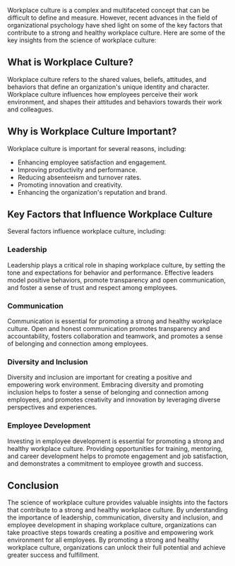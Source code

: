 
Workplace culture is a complex and multifaceted concept that can be difficult to define and measure. However, recent advances in the field of organizational psychology have shed light on some of the key factors that contribute to a strong and healthy workplace culture. Here are some of the key insights from the science of workplace culture:

What is Workplace Culture?
--------------------------

Workplace culture refers to the shared values, beliefs, attitudes, and behaviors that define an organization's unique identity and character. Workplace culture influences how employees perceive their work environment, and shapes their attitudes and behaviors towards their work and colleagues.

Why is Workplace Culture Important?
-----------------------------------

Workplace culture is important for several reasons, including:

- Enhancing employee satisfaction and engagement.
- Improving productivity and performance.
- Reducing absenteeism and turnover rates.
- Promoting innovation and creativity.
- Enhancing the organization's reputation and brand.

Key Factors that Influence Workplace Culture
--------------------------------------------

Several factors influence workplace culture, including:

### Leadership

Leadership plays a critical role in shaping workplace culture, by setting the tone and expectations for behavior and performance. Effective leaders model positive behaviors, promote transparency and open communication, and foster a sense of trust and respect among employees.

### Communication

Communication is essential for promoting a strong and healthy workplace culture. Open and honest communication promotes transparency and accountability, fosters collaboration and teamwork, and promotes a sense of belonging and connection among employees.

### Diversity and Inclusion

Diversity and inclusion are important for creating a positive and empowering work environment. Embracing diversity and promoting inclusion helps to foster a sense of belonging and connection among employees, and promotes creativity and innovation by leveraging diverse perspectives and experiences.

### Employee Development

Investing in employee development is essential for promoting a strong and healthy workplace culture. Providing opportunities for training, mentoring, and career development helps to promote engagement and job satisfaction, and demonstrates a commitment to employee growth and success.

Conclusion
----------

The science of workplace culture provides valuable insights into the factors that contribute to a strong and healthy workplace culture. By understanding the importance of leadership, communication, diversity and inclusion, and employee development in shaping workplace culture, organizations can take proactive steps towards creating a positive and empowering work environment for all employees. By promoting a strong and healthy workplace culture, organizations can unlock their full potential and achieve greater success and fulfillment.
